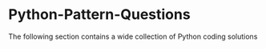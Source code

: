 # Python-Pattern-Questions
The following section contains a wide collection of Python coding solutions
